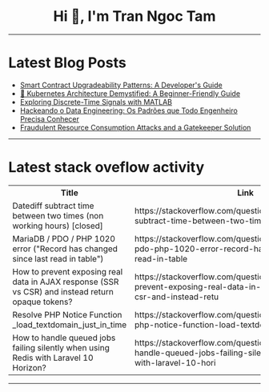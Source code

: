 <h1 align="center">Hi 👋, I'm Tran Ngoc Tam</h1>

---

# Latest Blog Posts 
<!-- BLOG-POST-LIST:START -->
- [Smart Contract Upgradeability Patterns: A Developer&#39;s Guide](https://dev.to/dfkdigitals/smart-contract-upgradeability-patterns-a-developers-guide-4leo)
- [🔎 Kubernetes Architecture Demystified: A Beginner-Friendly Guide](https://dev.to/abhishek_korde_31/understanding-kubernetes-architecture-a-complete-guide-h7n)
- [Exploring Discrete-Time Signals with MATLAB](https://dev.to/sajibpra/exploring-discrete-time-signals-with-matlab-6j)
- [Hackeando o Data Engineering: Os Padrões que Todo Engenheiro Precisa Conhecer](https://dev.to/guigasque/hackeando-o-data-engineering-os-padroes-que-todo-engenheiro-precisa-conhecer-334d)
- [Fraudulent Resource Consumption Attacks and a Gatekeeper Solution](https://dev.to/rmadisetti3/fraudulent-resource-consumption-attacks-and-a-gatekeeper-solution-302)
<!-- BLOG-POST-LIST:END -->

---

# Latest stack oveflow activity
<table>
  <tr><th>Title</th><th>Link</th></tr>
  <!-- STACKOVERFLOW:START --><tr><td>Datediff subtract time between two times &lpar;non working hours&rpar; [closed]</td><td>https://stackoverflow.com/questions/79767098/datediff-subtract-time-between-two-times-non-working-hours</td></tr><tr><td>MariaDB / PDO / PHP 1020 error &lpar;&quot;Record has changed since last read in table&quot;&rpar;</td><td>https://stackoverflow.com/questions/79767034/mariadb-pdo-php-1020-error-record-has-changed-since-last-read-in-table</td></tr><tr><td>How to prevent exposing real data in AJAX response &lpar;SSR vs CSR&rpar; and instead return opaque tokens?</td><td>https://stackoverflow.com/questions/79766981/how-to-prevent-exposing-real-data-in-ajax-response-ssr-vs-csr-and-instead-retu</td></tr><tr><td>Resolve PHP Notice Function _load_textdomain_just_in_time</td><td>https://stackoverflow.com/questions/79766951/resolve-php-notice-function-load-textdomain-just-in-time</td></tr><tr><td>How to handle queued jobs failing silently when using Redis with Laravel 10 Horizon?</td><td>https://stackoverflow.com/questions/79766883/how-to-handle-queued-jobs-failing-silently-when-using-redis-with-laravel-10-hori</td></tr><!-- STACKOVERFLOW:END -->
</table>

---


